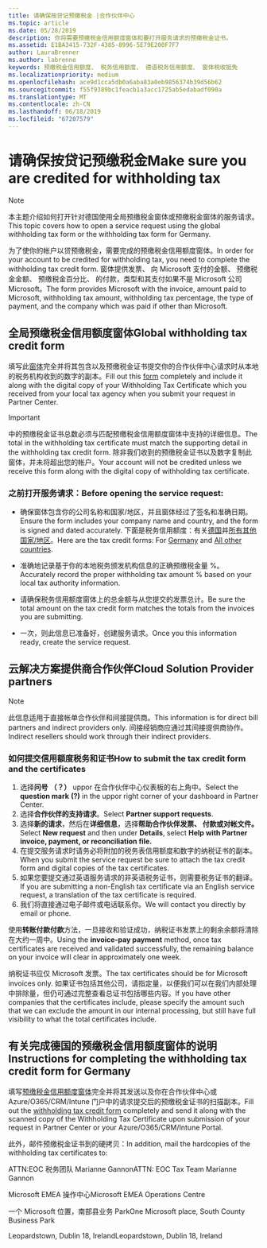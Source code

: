 ```yaml
---
title: 请确保按贷记预缴税金 |合作伙伴中心
ms.topic: article
ms.date: 05/28/2019
description: 你将需要预缴税金信用额度窗体和要打开服务请求的预缴税金证书。
ms.assetid: E1BA3415-732F-4385-8996-5E79E200F7F7
author: LauraBrenner
ms.author: labrenne
keywords: 预缴税金信用额度、 税务信用额度、 德语税务信用额度、 窗体税收抵免
ms.localizationpriority: medium
ms.openlocfilehash: ace9d1cca5db0a6aba83a0eb9856374b39d56b62
ms.sourcegitcommit: f55f9389bc1feacb1a3acc1725ab5edabadf090a
ms.translationtype: MT
ms.contentlocale: zh-CN
ms.lasthandoff: 06/18/2019
ms.locfileid: "67207579"
---
```

# <a name="make-sure-you-are-credited-for-withholding-tax"></a><span data-ttu-id="7140a-104">请确保按贷记预缴税金</span><span class="sxs-lookup"><span data-stu-id="7140a-104">Make sure you are credited for withholding tax</span></span>

>[!Note]
><span data-ttu-id="7140a-105">本主题介绍如何打开针对德国使用全局预缴税金窗体或预缴税金窗体的服务请求。</span><span class="sxs-lookup"><span data-stu-id="7140a-105">This topic covers how to open a service request using the global withholding tax form or the withholding tax form for Germany.</span></span>

<span data-ttu-id="7140a-106">为了使你的帐户以贷预缴税金，需要完成的预缴税金信用额度窗体。</span><span class="sxs-lookup"><span data-stu-id="7140a-106">In order for your account to be credited for withholding tax, you need to complete the withholding tax credit form.</span></span> <span data-ttu-id="7140a-107">窗体提供发票、 向 Microsoft 支付的金额、 预缴税金金额、 预缴税金百分比、 的付款，类型和其支付如果不是 Microsoft 公司 Microsoft。</span><span class="sxs-lookup"><span data-stu-id="7140a-107">The form provides Microsoft with the invoice, amount paid to Microsoft, withholding tax amount, withholding tax percentage, the type of payment, and the company which was paid if other than Microsoft.</span></span>  

## <a name="global-withholding-tax-credit-form"></a><span data-ttu-id="7140a-108">全局预缴税金信用额度窗体</span><span class="sxs-lookup"><span data-stu-id="7140a-108">Global withholding tax credit form</span></span>

<span data-ttu-id="7140a-109">填写此[窗体](https://query.prod.cms.rt.microsoft.com/cms/api/am/binary/RE30311)完全并将其包含以及预缴税金证书提交你的合作伙伴中心请求时从本地的税务机构收到的数字的副本。</span><span class="sxs-lookup"><span data-stu-id="7140a-109">Fill out this [form](https://query.prod.cms.rt.microsoft.com/cms/api/am/binary/RE30311) completely and include it along with the digital copy of your Withholding Tax Certificate which you received from your local tax agency when you submit your request in Partner Center.</span></span>
>[!IMPORTANT]
><span data-ttu-id="7140a-110">中的预缴税金证书总数必须与匹配预缴税金信用额度窗体中支持的详细信息。</span><span class="sxs-lookup"><span data-stu-id="7140a-110">The total in the withholding tax certificate must match the supporting detail in the withholding tax credit form.</span></span> <span data-ttu-id="7140a-111">除非我们收到的预缴税金证书以及数字复制此窗体，并未将超出您的帐户。</span><span class="sxs-lookup"><span data-stu-id="7140a-111">Your account will not be credited unless we receive this form along with the digital copy of withholding tax certificate.</span></span>

### <a name="before-opening-the-service-request"></a><span data-ttu-id="7140a-112">之前打开服务请求：</span><span class="sxs-lookup"><span data-stu-id="7140a-112">Before opening the service request:</span></span>

- <span data-ttu-id="7140a-113">确保窗体包含你的公司名称和国家/地区，并且窗体经过了签名和准确日期。</span><span class="sxs-lookup"><span data-stu-id="7140a-113">Ensure the form includes your company name and country, and the form is signed and dated accurately.</span></span> <span data-ttu-id="7140a-114">下面是税务信用额度：有关[德国](https://query.prod.cms.rt.microsoft.com/cms/api/am/binary/RE305Lo)并[所有其他国家/地区](https://query.prod.cms.rt.microsoft.com/cms/api/am/binary/RE30311)。</span><span class="sxs-lookup"><span data-stu-id="7140a-114">Here are the tax credit forms: For [Germany](https://query.prod.cms.rt.microsoft.com/cms/api/am/binary/RE305Lo) and [All other countries](https://query.prod.cms.rt.microsoft.com/cms/api/am/binary/RE30311).</span></span>

- <span data-ttu-id="7140a-115">准确地记录基于你的本地税务颁发机构信息的正确预缴税金量 %。</span><span class="sxs-lookup"><span data-stu-id="7140a-115">Accurately record the proper withholding tax amount % based on your local tax authority information.</span></span>

- <span data-ttu-id="7140a-116">请确保税务信用额度窗体上的总金额与从您提交的发票总计。</span><span class="sxs-lookup"><span data-stu-id="7140a-116">Be sure the total amount on the tax credit form matches the totals from the invoices you are submitting.</span></span> 

- <span data-ttu-id="7140a-117">一次，则此信息已准备好，创建服务请求。</span><span class="sxs-lookup"><span data-stu-id="7140a-117">Once you this information ready, create the service request.</span></span>

## <a name="cloud-solution-provider-partners"></a><span data-ttu-id="7140a-118">云解决方案提供商合作伙伴</span><span class="sxs-lookup"><span data-stu-id="7140a-118">Cloud Solution Provider partners</span></span>

>[!Note]
><span data-ttu-id="7140a-119">此信息适用于直接帐单合作伙伴和间接提供商。</span><span class="sxs-lookup"><span data-stu-id="7140a-119">This information is for direct bill partners and indirect providers only.</span></span> <span data-ttu-id="7140a-120">间接经销商应通过其间接提供商协作。</span><span class="sxs-lookup"><span data-stu-id="7140a-120">Indirect resellers should work through their indirect providers.</span></span>

### <a name="how-to-submit-the-tax-credit-form-and-the-certificates"></a><span data-ttu-id="7140a-121">如何提交信用额度税务和证书</span><span class="sxs-lookup"><span data-stu-id="7140a-121">How to submit the tax credit form and the certificates</span></span>

1. <span data-ttu-id="7140a-122">选择**问号** **（？）** uppor 在合作伙伴中心仪表板的右上角中。</span><span class="sxs-lookup"><span data-stu-id="7140a-122">Select the **question mark** **(?)** in the uppor right corner of your dashboard in Partner Center.</span></span>
2. <span data-ttu-id="7140a-123">选择**合作伙伴的支持请求**。</span><span class="sxs-lookup"><span data-stu-id="7140a-123">Select **Partner support requests**.</span></span>
3. <span data-ttu-id="7140a-124">选择**新的请求**，然后在**详细信息**，选择**帮助合作伙伴发票、 付款或对帐文件。**</span><span class="sxs-lookup"><span data-stu-id="7140a-124">Select **New request** and then under **Details**, select **Help with Partner invoice, payment, or reconciliation file.**</span></span>
4. <span data-ttu-id="7140a-125">在提交服务请求时请务必将附加的税务表信用额度和数字的纳税证书的副本。</span><span class="sxs-lookup"><span data-stu-id="7140a-125">When you submit the service request be sure to attach the tax credit form and digital copies of the tax certificates.</span></span>
5. <span data-ttu-id="7140a-126">如果您要提交通过英语服务请求的非英语税务证书，则需要税务证书的翻译。</span><span class="sxs-lookup"><span data-stu-id="7140a-126">If you are submitting a non-English tax certificate via an English service request, a translation of the tax certificate is required.</span></span>
6. <span data-ttu-id="7140a-127">我们将直接通过电子邮件或电话联系你。</span><span class="sxs-lookup"><span data-stu-id="7140a-127">We will contact you directly by email or phone.</span></span>

<span data-ttu-id="7140a-128">使用**转账付款付款**方法，一旦接收和验证成功，纳税证书发票上的剩余余额将清除在大约一周中。</span><span class="sxs-lookup"><span data-stu-id="7140a-128">Using the **invoice-pay payment** method, once tax certificates are received and validated successfully, the remaining balance on your invoice will clear in approximately one week.</span></span> 

<span data-ttu-id="7140a-129">纳税证书应仅 Microsoft 发票。</span><span class="sxs-lookup"><span data-stu-id="7140a-129">The tax certificates should be for Microsoft invoices only.</span></span> <span data-ttu-id="7140a-130">如果证书包括其他公司，请指定量，以便我们可以在我们内部处理中排除量，但仍可通过完整查看总证书包括哪些内容。</span><span class="sxs-lookup"><span data-stu-id="7140a-130">If you have other companies that the certificates include, please specify the amount such that we can exclude the amount in our internal processing, but still have full visibility to what the total certificates include.</span></span> 

## <a name="instructions-for-completing-the-withholding-tax-credit-form-for-germany"></a><span data-ttu-id="7140a-131">有关完成德国的预缴税金信用额度窗体的说明</span><span class="sxs-lookup"><span data-stu-id="7140a-131">Instructions for completing the withholding tax credit form for Germany</span></span>

<span data-ttu-id="7140a-132">填写[预缴税金信用额度窗体](https://query.prod.cms.rt.microsoft.com/cms/api/am/binary/RE305Lo)完全并将其发送以及你在合作伙伴中心或 Azure/O365/CRM/Intune 门户中的请求提交后的预缴税金证书的扫描副本。</span><span class="sxs-lookup"><span data-stu-id="7140a-132">Fill out the [withholding tax credit form](https://query.prod.cms.rt.microsoft.com/cms/api/am/binary/RE305Lo)  completely and send it along with the scanned copy of the Withholding Tax Certificate upon submission of your request in Partner Center or your Azure/O365/CRM/Intune Portal.</span></span> 

<span data-ttu-id="7140a-133">此外，邮件预缴税金证书到的硬拷贝：</span><span class="sxs-lookup"><span data-stu-id="7140a-133">In addition, mail the hardcopies of the withholding tax certificates to:</span></span>

<span data-ttu-id="7140a-134">ATTN:EOC 税务团队 Marianne Gannon</span><span class="sxs-lookup"><span data-stu-id="7140a-134">ATTN: EOC Tax Team Marianne Gannon</span></span>

<span data-ttu-id="7140a-135">Microsoft EMEA 操作中心</span><span class="sxs-lookup"><span data-stu-id="7140a-135">Microsoft EMEA Operations Centre</span></span>

<span data-ttu-id="7140a-136">一个 Microsoft 位置，南部县业务 Park</span><span class="sxs-lookup"><span data-stu-id="7140a-136">One Microsoft place, South County Business Park</span></span>

<span data-ttu-id="7140a-137">Leopardstown, Dublin 18, Ireland</span><span class="sxs-lookup"><span data-stu-id="7140a-137">Leopardstown, Dublin 18, Ireland</span></span>
